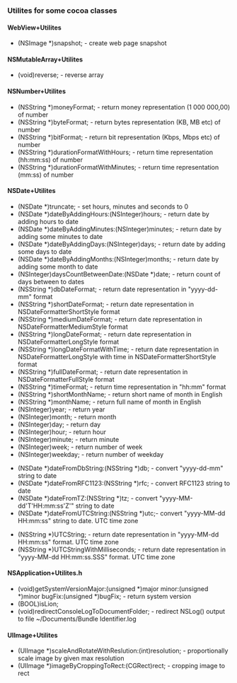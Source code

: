 ### Utilites for some cocoa classes

#### WebView+Utilites

- (NSImage *)snapshot; - create web page snapshot

#### NSMutableArray+Utilites

- (void)reverse; - reverse array

#### NSNumber+Utilites

- (NSString *)moneyFormat; - return money representation (1 000 000,00) of number
- (NSString *)byteFormat; - return bytes representation (KB, MB etc) of number
- (NSString *)bitFormat; - return bit representation (Kbps, Mbps etc) of number
- (NSString *)durationFormatWithHours; - return time representation (hh:mm:ss) of number
- (NSString *)durationFormatWithMinutes; - return time representation (mm:ss) of number

#### NSDate+Utilites

- (NSDate *)truncate; - set hours, minutes and seconds to 0
- (NSDate *)dateByAddingHours:(NSInteger)hours; - return date by adding hours to date
- (NSDate *)dateByAddingMinutes:(NSInteger)minutes; - return date by adding some minutes to date
- (NSDate *)dateByAddingDays:(NSInteger)days; - return date by adding some days to date
- (NSDate *)dateByAddingMonths:(NSInteger)months; - return date by adding some month to date
- (NSInteger)daysCountBetweenDate:(NSDate *)date; - return count of days between to dates
- (NSString *)dbDateFormat; - return date representation in "yyyy-dd-mm" format
- (NSString *)shortDateFormat; - return date representation in NSDateFormatterShortStyle format
- (NSString *)mediumDateFormat; - return date representation in NSDateFormatterMediumStyle format
- (NSString *)longDateFormat; - return date representation in NSDateFormatterLongStyle format
- (NSString *)longDateFormatWithTime; - return date representation in NSDateFormatterLongStyle with time in NSDateFormatterShortStyle format
- (NSString *)fullDateFormat; - return date representation in NSDateFormatterFullStyle format
- (NSString *)timeFormat; - return time representation in "hh:mm" format
- (NSString *)shortMonthName; - return short name of month in English
- (NSString *)monthName; - return full name of month in English
- (NSInteger)year; - return year
- (NSInteger)month; - return month
- (NSInteger)day; - return day
- (NSInteger)hour; - return hour
- (NSInteger)minute; - return minute
- (NSInteger)week; - return number of week
- (NSInteger)weekday; - return number of weekday
+ (NSDate *)dateFromDbString:(NSString *)db; - convert "yyyy-dd-mm" string to date
+ (NSDate *)dateFromRFC1123:(NSString *)rfc; - convert RFC1123 string to date
+ (NSDate *)dateFromTZ:(NSString *)tz; - convert "yyyy-MM-dd'T'HH:mm:ss'Z'" string to date
+ (NSDate *)dateFromUTCString:(NSString *)utc;- convert "yyyy-MM-dd HH:mm:ss" string to date. UTC time zone
- (NSString *)UTCString; - return date representation in "yyyy-MM-dd HH:mm:ss" format. UTC time zone
- (NSString *)UTCStringWithMilliseconds; - return date representation in "yyyy-MM-dd HH:mm:ss.SSS" format. UTC time zone

#### NSApplication+Utilites.h

- (void)getSystemVersionMajor:(unsigned *)major minor:(unsigned *)minor bugFix:(unsigned *)bugFix; - return system version
- (BOOL)isLion;
- (void)redirectConsoleLogToDocumentFolder; - redirect NSLog() output to file ~/Documents/Bundle Identifier.log

#### UIImage+Utilites

- (UIImage *)scaleAndRotateWithReslution:(int)resolution; - proportionally scale image by given max resolution
- (UIImage *)imageByCroppingToRect:(CGRect)rect; - cropping image to rect